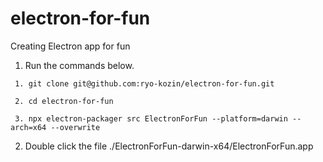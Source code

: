 # electron-for-fun
Creating Electron app for fun

1. Run the commands below.
```
 1. git clone git@github.com:ryo-kozin/electron-for-fun.git

 2. cd electron-for-fun

 3. npx electron-packager src ElectronForFun --platform=darwin --arch=x64 --overwrite
```

2. Double click the file ./ElectronForFun-darwin-x64/ElectronForFun.app
